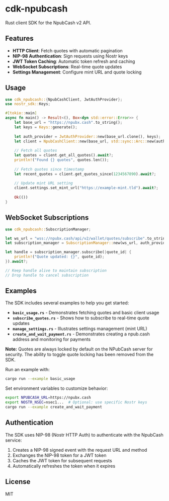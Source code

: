 # cdk-npubcash

Rust client SDK for the NpubCash v2 API.

## Features

- **HTTP Client**: Fetch quotes with automatic pagination
- **NIP-98 Authentication**: Sign requests using Nostr keys
- **JWT Token Caching**: Automatic token refresh and caching
- **WebSocket Subscriptions**: Real-time quote updates
- **Settings Management**: Configure mint URL and quote locking

## Usage

```rust
use cdk_npubcash::{NpubCashClient, JwtAuthProvider};
use nostr_sdk::Keys;

#[tokio::main]
async fn main() -> Result<(), Box<dyn std::error::Error>> {
    let base_url = "https://npubx.cash".to_string();
    let keys = Keys::generate();
    
    let auth_provider = JwtAuthProvider::new(base_url.clone(), keys);
    let client = NpubCashClient::new(base_url, std::sync::Arc::new(auth_provider));
    
    // Fetch all quotes
    let quotes = client.get_all_quotes().await?;
    println!("Found {} quotes", quotes.len());
    
    // Fetch quotes since timestamp
    let recent_quotes = client.get_quotes_since(1234567890).await?;
    
    // Update mint URL setting
    client.settings.set_mint_url("https://example-mint.tld").await?;
    
    Ok(())
}
```

## WebSocket Subscriptions

```rust
use cdk_npubcash::SubscriptionManager;

let ws_url = "wss://npubx.cash/api/v2/wallet/quotes/subscribe".to_string();
let subscription_manager = SubscriptionManager::new(ws_url, auth_provider);

let handle = subscription_manager.subscribe(|quote_id| {
    println!("Quote updated: {}", quote_id);
}).await?;

// Keep handle alive to maintain subscription
// Drop handle to cancel subscription
```

## Examples

The SDK includes several examples to help you get started:

- **`basic_usage.rs`** - Demonstrates fetching quotes and basic client usage
- **`subscribe_quotes.rs`** - Shows how to subscribe to real-time quote updates
- **`manage_settings.rs`** - Illustrates settings management (mint URL)
- **`create_and_wait_payment.rs`** - Demonstrates creating a npub.cash address and monitoring for payments

**Note:** Quotes are always locked by default on the NPubCash server for security. The ability to toggle quote locking has been removed from the SDK.

Run an example with:
```bash
cargo run --example basic_usage
```

Set environment variables to customize behavior:
```bash
export NPUBCASH_URL=https://npubx.cash
export NOSTR_NSEC=nsec1...  # Optional: use specific Nostr keys
cargo run --example create_and_wait_payment
```

## Authentication

The SDK uses NIP-98 (Nostr HTTP Auth) to authenticate with the NpubCash service:

1. Creates a NIP-98 signed event with the request URL and method
2. Exchanges the NIP-98 token for a JWT token
3. Caches the JWT token for subsequent requests
4. Automatically refreshes the token when it expires

## License

MIT
